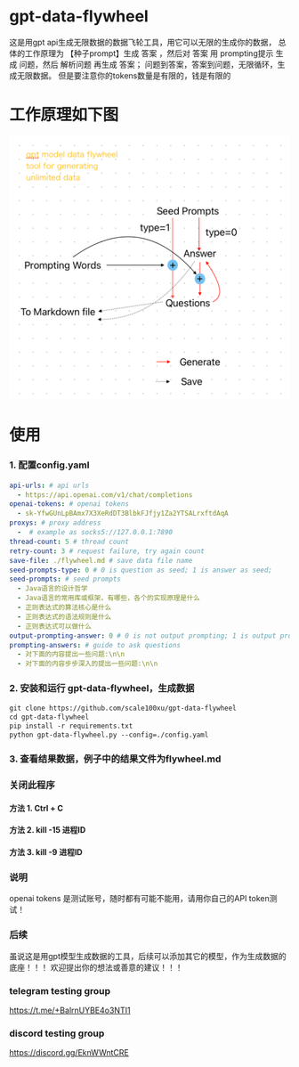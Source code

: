# gpt-data-flywheel

这是用gpt api生成无限数据的数据飞轮工具，用它可以无限的生成你的数据，
总体的工作原理为 【种子prompt】生成 答案 ，然后对 答案 用 prompting提示 生成 问题，然后 解析问题 再生成 答案；
问题到答案，答案到问题，无限循环，生成无限数据。
但是要注意你的tokens数量是有限的，钱是有限的

# 工作原理如下图

![image](gpt-data-flywheel-working-principle.png)


# 使用

### 1. 配置config.yaml

```yaml
api-urls: # api urls
  - https://api.openai.com/v1/chat/completions
openai-tokens: # openai tokens
  - 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
proxys: # proxy address
  -  # example as socks5://127.0.0.1:7890
thread-count: 5 # thread count
retry-count: 3 # request failure, try again count
save-file: ./flywheel.md # save data file name
seed-prompts-type: 0 # 0 is question as seed; 1 is answer as seed;
seed-prompts: # seed prompts
  - Java语言的设计哲学
  - Java语言的常用库或框架，有哪些，各个的实现原理是什么
  - 正则表达式的算法核心是什么
  - 正则表达式的语法规则是什么
  - 正则表达式可以做什么
output-prompting-answer: 0 # 0 is not output prompting; 1 is output prompting;
prompting-answers: # guide to ask questions
  - 对下面的内容提出一些问题:\n\n
  - 对下面的内容步步深入的提出一些问题:\n\n

```

### 2. 安装和运行 gpt-data-flywheel，生成数据
```shell
git clone https://github.com/scale100xu/gpt-data-flywheel
cd gpt-data-flywheel
pip install -r requirements.txt
python gpt-data-flywheel.py --config=./config.yaml
```


### 3. 查看结果数据，例子中的结果文件为flywheel.md

### 关闭此程序

#### 方法 1. Ctrl + C
#### 方法 2. kill -15 进程ID
#### 方法 3. kill -9 进程ID

### 说明

openai tokens 是测试账号，随时都有可能不能用，请用你自己的API token测试！

### 后续

虽说这是用gpt模型生成数据的工具，后续可以添加其它的模型，作为生成数据的底座！！！
欢迎提出你的想法或善意的建议！！！

### telegram testing group
https://t.me/+BalrnUYBE4o3NTI1

### discord testing group
https://discord.gg/EknWWntCRE
